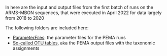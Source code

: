 In here are the input and output files from the first batch of runs on the ARMS-MBON sequences, that were executed in April 2022 for data largely from 2018 to 2020 

The following folders are included here:
* [ParameterFiles](https://github.com/arms-mbon/data_workspace/tree/main/AnalysisData/FromPEMA/processing_batch1/parameter_files): the parameter files for the PEMA runs 
* [So-called OTU tables](https://github.com/arms-mbon/data_workspace/tree/main/AnalysisData/FromPEMA/processing_batch1/taxonomic_assignments), aka the PEMA output files with the taxonomic assignments
